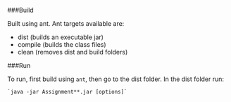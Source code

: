 ###Build

Built using ant. 
Ant targets available are:

* dist (builds an executable jar)
* compile (builds the class files)
* clean (removes dist and build folders)


###Run

To run, first build using `ant`, then go to the dist folder.
In the dist folder run: 

    `java -jar Assignment**.jar [options]`


